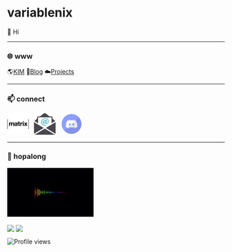 # variablenix

👋 Hi
<hr>

### 🌐 www
🌎[KIM](https://kode.im/)
📓[Blog](https://b.aklein.me/)
☁️[Projects](https://b.aklein.me/projects/)
<hr>

### 📫 connect
<a href="https://matrix.to/#/#kim:kode.im"><img src="/img/matrix_logo.png" alt="@ak:kode.im" title="KIM Federated Matrix Server" height="50" width="50" /></a> &nbsp;
<a href='mailto:hello+github@aklein.me'><img src="/img/email.png" alt="email contact" title="Email" height="50" width="50" /></a> &nbsp;
<a href="https://discord.gg/PPJ6kNB6Jf"><img src="/img/discord.png" alt="discord server" title="GG0x Discord Server" height="50" width="50" /></a>
<hr>

### 🍄 hopalong
<a href="https://v.aklein.me"><img src="/img/audio%20level.gif" alt="custom hopalong visualizer" title="Custom Hopalong Visualizer" height="113" width="200" /></a> &nbsp;

<p>
    <img align="center" height="180em" src="https://github-readme-stats.vercel.app/api?username=variablenix&count_private=true&count_private=true&show_icons=true&theme=tokyonight" />
    <img align="center" height="180em" src="https://github-readme-stats.vercel.app/api/top-langs/?username=variablenix&count_private=true&theme=tokyonight&layout=compact" />
</p>

![Profile views](https://gpvc.arturio.dev/variablenix)


<!---
variablenix/variablenix is a ✨ special ✨ repository because its `README.md` (this file) appears on your GitHub profile.
You can click the Preview link to take a look at your changes.
--->
